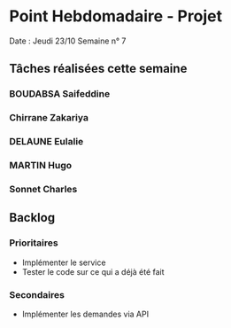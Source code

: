 # Point Hebdomadaire - Projet

Date : Jeudi 23/10
Semaine n° 7

## Tâches réalisées cette semaine


### BOUDABSA Saifeddine
### Chirrane Zakariya
### DELAUNE Eulalie
### MARTIN Hugo

### Sonnet Charles

## Backlog

### Prioritaires


- Implémenter le service
- Tester le code sur ce qui a déjà été fait


### Secondaires

- Implémenter les demandes via API
